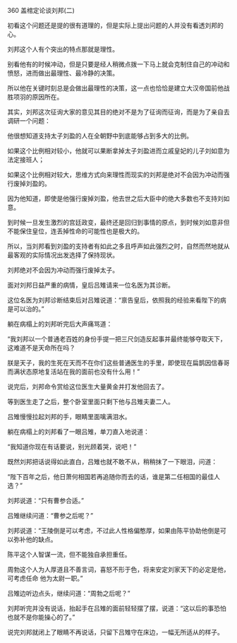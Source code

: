 360 盖棺定论谈刘邦(二)



初看这个问题还是提的很有道理的，但是实际上提出问题的人并没有看透刘邦的心。

刘邦这个人有个突出的特点那就是理性。

别看他有的时候冲动，但是只要是经人稍微点拨一下马上就会克制住自己的冲动和愤怒，进而做出最理性、最冷静的决策。

所以他在关键时刻总是会做出最理性的决策，这一点也恰恰是建立大汉帝国前他战胜项羽的原因所在。



其实，刘邦这次征询大家的意见其目的绝对不是为了征询而征询，而是为了亲自去调研一个问题：

他很想知道支持太子刘盈的人在全朝野中到底能够占到多大的比例。

如果这个比例相对较小，他就可以果断拿掉太子刘盈进而立戚皇妃的儿子刘如意为法定接班人；

如果这个比例相对较大，思维方式向来理性而现实的刘邦是绝对不会因为冲动而强行废掉刘盈的。

因为他知道，即使是他强行废掉刘盈，他去世之后大臣中的绝大多数也不支持刘如意。

到时候一旦发生激烈的宫廷政变，最终还是回归到事情的原点，到时候刘如意非但不能保住皇位，连丢掉性命的可能性也是极大的。

所以，当刘邦看到刘盈的支持者有如此之多且呼声如此强烈之时，自然而然地就从最客观的实际情况出发选择了保持现状。

刘邦绝对不会因为冲动而强行废掉太子。



面对刘邦日益严重的病情，皇后吕雉请来一位名医为其诊断。

这位名医为刘邦诊断结束后对吕雉说道：“禀告皇后，依照我的经验来看陛下的病是可以治的。”

躺在病榻上的刘邦听完后大声痛骂道：

“我刘邦以一个普通老百姓的身份手提一把三尺剑造反起事并最终能够夺取天下，这难道不是天命所在吗？

朕是天子，我的生死在天而不在你们这些普通医生的手里，即使现在扁鹊因信春哥而满状态原地复活站在我的面前也没有什么用！”

说完后，刘邦命令赏给这位医生大量黄金并打发他回去了。



等到医生走了之后，整个卧室里面只剩下他与吕雉夫妻二人。

吕雉慢慢拉起刘邦的手，眼睛里面噙满泪水。

躺在病榻上的刘邦看了一眼吕雉，单刀直入地说道：

“我知道你现在有话要说，别光顾着哭，说吧！”

既然刘邦把话说得如此直白，吕雉也就不敢不从，稍稍抹了一下眼泪，问道：

“陛下百年之后，他日萧何相国若再追随你而去的话，谁是第二任相国的最佳人选？”

刘邦说道：“只有曹参合适。”

吕雉继续问道：“曹参之后呢？”

刘邦说道：“王陵倒是可以考虑，不过此人性格偏憨厚，如果由陈平协助他倒是可以弥补他的缺点。

陈平这个人智谋一流，但不能独自承担重任。

周勃这个人为人厚道且不善言词，喜怒不形于色，将来安定刘家天下的必定是他，可考虑任命
他为太尉一职。”

吕雉边听边点头，继续问道：“周勃之后呢？”

刘邦听完并没有说话，抬起手在吕雉的面前轻轻摆了摆，说道：“这以后的事恐怕也就不是你能操心的了。”

说完刘邦就闭上了眼睛不再说话，只留下吕雉守在床边，一幅无所适从的样子。

